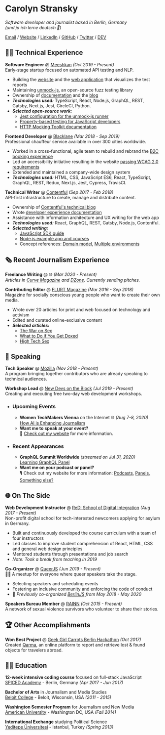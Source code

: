 # Carolyn Stransky

_Software developer and journalist based in Berlin, Germany_ <br>
_(und ja ich lerne deutsch 🍻)_

[Email](mailto:hello@workwithcarolyn.com) / [Website](https://workwithcarolyn.com/) / [LinkedIn](https://www.linkedin.com/in/carolstran/) / [GitHub](https://github.com/carolstran/) / [Twitter](https://twitter.com/carolstran/) / [DEV](https://dev.to/carolstran/)

## 👩‍💻 Technical Experience

**Software Engineer** @ [Meeshkan](http://meeshkan.com/) _(Oct 2019 - Present)_ <br>
Early-stage startup focused on automated API testing and NLP.
  - Building the [website](https://meeshkan.com/) and the [web application](https://app.meeshkan.com/) that visualizes the test reports
  - Maintaining [unmock-js](https://github.com/meeshkan/unmock-js), an open-source fuzz testing library
  - Ownership of [documentation](https://meeshkan.com/docs/) and the [blog](https://meeshkan.com/blog/)
  - **_Technologies used:_** TypeScript, React, Node.js, GraphQL, REST, Gatsby, Next.js, Jest, CircleCI, Python.
  - **_Selected open-source work:_**
    - [Jest configuration for the unmock-js runner](https://github.com/meeshkan/unmock-jest-runner)
    - [Property-based testing for JavaScript developers](https://dev.to/meeshkan/property-based-testing-for-javascript-developers-21b2)
    - [HTTP Mocking Toolkit documentation](https://github.com/meeshkan/hmt)

**Frontend Developer** @ [Blacklane](https://www.blacklane.com/en) _(Mar 2018 - Sep 2019)_ <br>
Professional chauffeur service available in over 300 cities worldwide.
  - Worked in a cross-functional, agile team to rebuild and rebrand the [B2C booking experience](https://www.blacklane.com/en/)
  - Led an accessibility initiative resulting in the website [passing WCAG 2.0 requirements](https://www.blacklane.com/en/accessibility/)
  - Extended and maintained a company-wide design system
  - **_Technologies used:_** HTML, CSS, JavaScript ES6, React, TypeScript, GraphQL, REST, Redux, Next.js, Jest, Cypress, TravisCI.

**Technical Writer** @ [Contentful](https://www.contentful.com/) _(Sep 2017 - Feb 2018)_ <br>
API-first infrastructure to create, manage and distribute content.
  - Ownership of [Contentful's technical blog](https://www.contentful.com/blog/)
  - Wrote [developer experience documentation](https://www.contentful.com/developers/docs/)
  - Assistance with information architecture and UX writing for the web app
  - **_Technologies used:_** React, GraphQL, REST, Gatsby, Node.js, Contentful.
  - **_Selected writing:_**
    - [JavaScript SDK guide](https://www.contentful.com/developers/docs/javascript/tutorials/using-js-cda-sdk/)
    - [Node.js example app and courses](https://the-example-app-nodejs.contentful.com/courses)
    - Concept references: [Domain model](https://www.contentful.com/developers/docs/concepts/domain-model/), [Multiple environments](https://www.contentful.com/developers/docs/concepts/multiple-environments/)
    
## 🗞 Recent Journalism Experience

**Freelance Writing** @ 🌐 _(Mar 2020 - Present)_ <br>
_Articles in [Curve Magazine](https://www.curvemag.com/us-home/beyond-the-binary-how-software-engineer-sara-vieira-founded-a-global-community-of-queer-coders/) and [DZone](https://dzone.com/users/4255812/carolstran.html). Currently sending pitches._

**Contributing Editor** @ [FLURT Magazine](https://www.facebook.com/flurtmagazine) _(Mar 2016 - Sep 2018)_ <br>
Magazine for socially conscious young people who want to create their own media.
  - Wrote over 20 articles for print and web focused on technology and activism
  - Edited and curated online-exclusive content
  - **_Selected articles:_**
    - [The War on Sex](https://workwithcarolyn.com/words/war-on-sex)
    - [What to Do if You Get Doxed](https://workwithcarolyn.com/words/what-to-do-if-you-get-doxed)
    - [High Tech Sex](https://workwithcarolyn.com/words/high-tech-sex)

## 🎤 Speaking

**Tech Speaker** @ [Mozilla](https://events.mozilla.org/techspeakers) _(Nov 2018 - Present)_<br>
A program bringing together contributors who are already speaking to technical audiences.

**Workshop Lead** @ [New Devs on the Block](https://newdevs.org/) _(Jul 2019 - Present)_ <br>
Creating and executing free two-day web development workshops.

- ### Upcoming Events
 
  - **Women TechMakers Vienna** on the Internet 🌐 _(Aug 7-8, 2020)_
    <br>[How AI is Enhancing Journalism](https://www.womentechmakers.at/)
  - **Want me to speak at your event?**
    <br>💖 [Check out my website](https://workwithcarolyn.com/speaking) for more information.
    
- ### Recent Appearances

  - **GraphQL Summit Worldwide** _(streamed on Jul 31, 2020)_
  <br>[Learning GraphQL Panel](https://www.twitch.tv/videos/696266743?t=1h15m3s)
  - **Want me on your podcast or panel?**
    <br>🎙 Check out my website for more information: [Podcasts](https://workwithcarolyn.com/speaking/podcasts), [Panels](https://workwithcarolyn.com/speaking/panels), [Something else?](mailto:hello@workwithcarolyn.com)

## 🌐 On The Side

**Web Development Instructor** @ [ReDI School of Digital Integration](https://www.redi-school.org/) _(Aug 2017 - Present)_<br>
Non-profit digital school for tech-interested newcomers applying for asylum in Germany.
  - Built and continuously developed the course curriculum with a team of four instructors
  - Led classes to improve student comprehension of React, HTML, CSS and general web design principles
  - Mentored students through presentations and job search
  - _Note: Took a break from teaching in 2019_

**Co-Organizer** @ [QueerJS](https://queerjs.com/) _(Jun 2019 - Present)_<br>
🏳️‍🌈 A meetup for everyone where queer speakers take the stage.
  - Selecting speakers and scheduling events
  - Fostering an inclusive community and enforcing the code of conduct
  - 🐻 _Previously co-organized [BerlinJS](https://berlinjs.org/) from May 2018 - May 2020_

**Speakers Bureau Member** @ [RAINN](https://www.rainn.org/speakers-bureau) _(Oct 2015 - Present)_<br>
A network of sexual violence survivors who volunteer to share their stories.
  
## 🏆 Other Accomplishments

**Won Best Project** @ [Geek Girl Carrots Berlin Hackathon](http://www.hacklikeagirl.co/) _(Oct 2017)_<br>
Created [Qarma](https://github.com/lcorr8/qarma), an online platform to report and retrieve lost & found objects for travelers abroad.

## 👩‍🎓 Education

**12-week intensive coding course** focused on full-stack JavaScript<br>
[SPICED Academy](https://www.spiced-academy.com/) - Berlin, Germany _(Apr 2017 - Jun 2017)_ <br>

**Bachelor of Arts** in Journalism and Media Studies<br>
[Beloit College](https://www.beloit.edu/search/?q=carolyn+stransky&x=0&y=0&as_sitesearch=https%3A%2F%2Fwww.beloit.edu%2F) - Beloit, Wisconsin, USA _(2011 - 2015)_

**Washington Semester Program** for Journalism and New Media<br>
[American University](https://www.beloit.edu/campus/news/?story_id=427353) - Washington DC, USA _(Fall 2014)_

**International Exchange** studying Political Science<br>
[Yeditepe Üniversitesi](https://www.beloit.edu/campus/news/?story_id=381343) - Istanbul, Turkey _(Spring 2013)_
